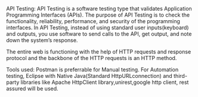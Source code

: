 API Testing:
API Testing is a software testing type that validates Application Programming Interfaces (APIs). The purpose of API Testing is to check the functionality, reliability, performance, and security of the programming interfaces. In API Testing, instead of using standard user inputs(keyboard) and outputs, you use software to send calls to the API, get output, and note down the system’s response.

The entire web is functioning with the help of HTTP requests and response protocol and the backbone of the HTTP requests is an HTTP method.

Tools used:
Postman is preferrable for Manual testing.
For Automation testing, Eclipse with Native Java(Standard HttpURLconnection) and third-party libraries like Apache HttpClient library,unirest,google http client, rest assured will be used.

